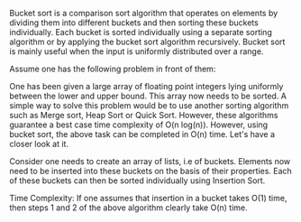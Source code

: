 Bucket sort is a comparison sort algorithm that operates on elements by dividing them into different buckets and then sorting these buckets individually. Each bucket is sorted individually using a separate sorting algorithm or by applying the bucket sort algorithm recursively. Bucket sort is mainly useful when the input is uniformly distributed over a range.

Assume one has the following problem in front of them:

One has been given a large array of floating point integers lying uniformly between the lower and upper bound. This array now needs to be sorted. A simple way to solve this problem would be to use another sorting algorithm such as Merge sort, Heap Sort or Quick Sort. However, these algorithms guarantee a best case time complexity of O(n log(n)). However, using bucket sort, the above task can be completed in O(n) time. Let's have a closer look at it.

Consider one needs to create an array of lists, i.e of buckets. Elements now need to be inserted into these buckets on the basis of their properties. Each of these buckets can then be sorted individually using Insertion Sort.

Time Complexity:
If one assumes that insertion in a bucket takes O(1) time, then steps 1 and 2 of the above algorithm clearly take O(n) time.